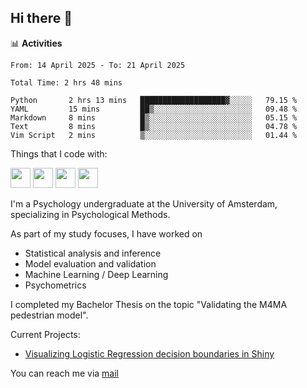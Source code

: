 ## Hi there 👋

📊 **Activities**
<!--START_SECTION:waka-->

```txt, python, markdown
From: 14 April 2025 - To: 21 April 2025

Total Time: 2 hrs 48 mins

Python       2 hrs 13 mins   ███████████████████▓░░░░░   79.15 %
YAML         15 mins         ██▒░░░░░░░░░░░░░░░░░░░░░░   09.48 %
Markdown     8 mins          █▒░░░░░░░░░░░░░░░░░░░░░░░   05.15 %
Text         8 mins          █▒░░░░░░░░░░░░░░░░░░░░░░░   04.78 %
Vim Script   2 mins          ▒░░░░░░░░░░░░░░░░░░░░░░░░   01.44 %
```

<!--END_SECTION:waka-->

Things that I code with:
<p>
  <img height="32" width="32" src="https://cdn.simpleicons.org/python/white"/>
  <img height="32" width="32" src="https://cdn.simpleicons.org/R/white"/>
  <img height="32" width="32" src="https://cdn.simpleicons.org/vim/white"/>
  <img height="32" width="32" src="https://cdn.simpleicons.org/linux/white"/>
</p>

I'm a Psychology undergraduate at the University of Amsterdam, specializing in Psychological Methods.

As part of my study focuses, I have worked on
- Statistical analysis and inference
- Model evaluation and validation
- Machine Learning / Deep Learning
- Psychometrics

I completed my Bachelor Thesis on the topic "Validating the M4MA pedestrian model".

Current Projects:
- [Visualizing Logistic Regression decision boundaries in Shiny](https://github.com/coopa33/Logistic-Regression-Boundary-Visualizer)

You can reach me via [mail](dan.yu.h97@gmail.com) 




<!--
**coopa33/coopa33** is a ✨ _special_ ✨ repository because its `README.md` (this file) appears on your GitHub profile.

Here are some ideas to get you started:

- 🔭 I’m currently working on ...
- 🌱 I’m currently learning ...
- 👯 I’m looking to collaborate on ...
- 🤔 I’m looking for help with ...
- 💬 Ask me about ...
- 📫 How to reach me: ...
- 😄 Pronouns: ...
- ⚡ Fun fact: ...
-->
